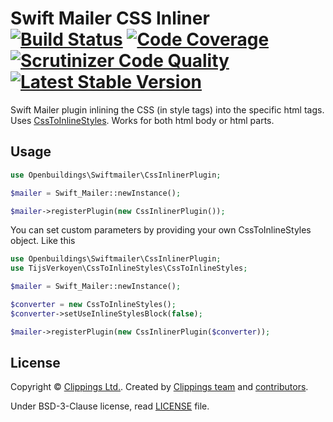 # Swift Mailer CSS Inliner [![Build Status](https://travis-ci.org/OpenBuildings/swiftmailer-css-inliner.svg)](https://travis-ci.org/OpenBuildings/swiftmailer-css-inliner) [![Code Coverage](https://scrutinizer-ci.com/g/OpenBuildings/swiftmailer-css-inliner/badges/coverage.png?b=master)](https://scrutinizer-ci.com/g/OpenBuildings/swiftmailer-css-inliner/?branch=master) [![Scrutinizer Code Quality](https://scrutinizer-ci.com/g/OpenBuildings/swiftmailer-css-inliner/badges/quality-score.png?b=master)](https://scrutinizer-ci.com/g/OpenBuildings/swiftmailer-css-inliner/?branch=master) [![Latest Stable Version](https://poser.pugx.org/openbuildings/swiftmailer-css-inliner/v/stable.png)](https://packagist.org/packages/openbuildings/swiftmailer-css-inliner)

Swift Mailer plugin inlining the CSS (in style tags) into the specific html tags.
Uses [CssToInlineStyles](https://github.com/tijsverkoyen/CssToInlineStyles).
Works for both html body or html parts.

## Usage

```php
use Openbuildings\Swiftmailer\CssInlinerPlugin;

$mailer = Swift_Mailer::newInstance();

$mailer->registerPlugin(new CssInlinerPlugin());
```

You can set custom parameters by providing your own CssToInlineStyles object. Like this

```php
use Openbuildings\Swiftmailer\CssInlinerPlugin;
use TijsVerkoyen\CssToInlineStyles\CssToInlineStyles;

$mailer = Swift_Mailer::newInstance();

$converter = new CssToInlineStyles();
$converter->setUseInlineStylesBlock(false);

$mailer->registerPlugin(new CssInlinerPlugin($converter));
```

## License

Copyright &copy; [Clippings Ltd.](https://clippings.com).
Created by [Clippings team](https://clippings.github.io/join-us/) and [contributors](https://github.com/OpenBuildings/swiftmailer-css-inliner/graphs/contributors).

Under BSD-3-Clause license, read [LICENSE](https://github.com/OpenBuildings/swiftmailer-css-inliner/blob/master/LICENSE) file.

